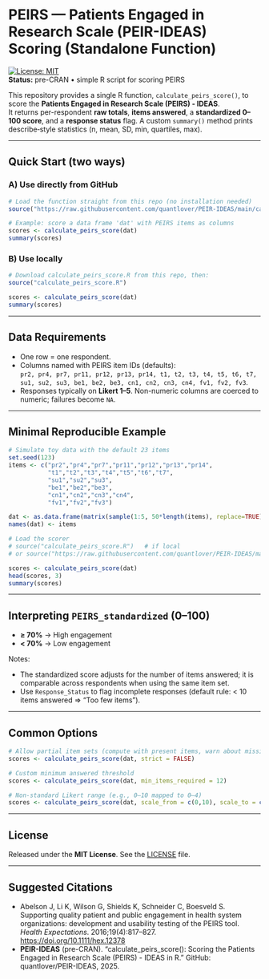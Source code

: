 # PEIRS — Patients Engaged in Research Scale (PEIR-IDEAS) Scoring (Standalone Function)

[![License: MIT](https://img.shields.io/badge/License-MIT-green.svg)](LICENSE)  
**Status:** pre-CRAN • simple R script for scoring PEIRS

This repository provides a single R function, `calculate_peirs_score()`, to score the **Patients Engaged in Research Scale (PEIRS) - IDEAS**.  
It returns per-respondent **raw totals**, **items answered**, a **standardized 0–100 score**, and a **response status** flag. A custom `summary()` method prints describe‑style statistics (n, mean, SD, min, quartiles, max).

---

## Quick Start (two ways)

### A) Use directly from GitHub


```r
# Load the function straight from this repo (no installation needed)
source("https://raw.githubusercontent.com/quantlover/PEIR-IDEAS/main/calculate_peirs_score.R")

# Example: score a data frame 'dat' with PEIRS items as columns
scores <- calculate_peirs_score(dat)
summary(scores)
```

### B) Use locally
```r
# Download calculate_peirs_score.R from this repo, then:
source("calculate_peirs_score.R")

scores <- calculate_peirs_score(dat)
summary(scores)
```

---

## Data Requirements

- One row = one respondent.
- Columns named with PEIRS item IDs (defaults):  
  `pr2, pr4, pr7, pr11, pr12, pr13, pr14, t1, t2, t3, t4, t5, t6, t7, su1, su2, su3, be1, be2, be3, cn1, cn2, cn3, cn4, fv1, fv2, fv3`.  
- Responses typically on **Likert 1–5**. Non-numeric columns are coerced to numeric; failures become `NA`.

---

## Minimal Reproducible Example

```r
# Simulate toy data with the default 23 items
set.seed(123)
items <- c("pr2","pr4","pr7","pr11","pr12","pr13","pr14",
           "t1","t2","t3","t4","t5","t6","t7",
           "su1","su2","su3",
           "be1","be2","be3",
           "cn1","cn2","cn3","cn4",
           "fv1","fv2","fv3")

dat <- as.data.frame(matrix(sample(1:5, 50*length(items), replace=TRUE), nrow=50))
names(dat) <- items

# Load the scorer
# source("calculate_peirs_score.R")   # if local
# or source("https://raw.githubusercontent.com/quantlover/PEIR-IDEAS/main/calculate_peirs_score.R")

scores <- calculate_peirs_score(dat)
head(scores, 3)
summary(scores)
```

---

## Interpreting `PEIRS_standardized` (0–100)

- **≥ 70%** → High engagement  
- **< 70%** → Low engagement  

Notes:
- The standardized score adjusts for the number of items answered; it is comparable across respondents when using the same item set.
- Use `Response_Status` to flag incomplete responses (default rule: < 10 items answered ⇒ “Too few items”).

---

## Common Options

```r
# Allow partial item sets (compute with present items, warn about missing)
scores <- calculate_peirs_score(dat, strict = FALSE)

# Custom minimum answered threshold
scores <- calculate_peirs_score(dat, min_items_required = 12)

# Non-standard Likert range (e.g., 0–10 mapped to 0–4)
scores <- calculate_peirs_score(dat, scale_from = c(0,10), scale_to = c(0,4))
```

---

## License

Released under the **MIT License**. See the [LICENSE](LICENSE) file.

---

## Suggested Citations

- Abelson J, Li K, Wilson G, Shields K, Schneider C, Boesveld S. Supporting quality patient and public engagement in health system organizations: development and usability testing of the PEIRS tool. *Health Expectations*. 2016;19(4):817–827. https://doi.org/10.1111/hex.12378  
- **PEIR-IDEAS** (pre-CRAN). “calculate_peirs_score(): Scoring the Patients Engaged in Research Scale (PEIRS) - IDEAS in R.” GitHub: quantlover/PEIR-IDEAS, 2025.
